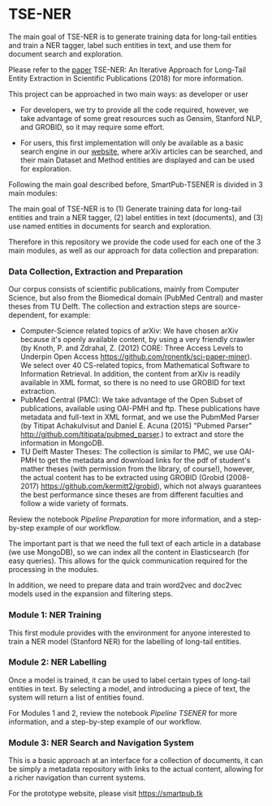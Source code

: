 # TSE-NER

The main goal of TSE-NER is to generate training data for long-tail entities and train a NER tagger, 
label such entities in text, and use them for document search and exploration.

Please refer to the [paper](http://iswc2018.semanticweb.org/sessions/tse-ner-an-iterative-approach-for-long-tail-entity-extraction-in-scientific-publications/) TSE-NER: An Iterative Approach for Long-Tail Entity Extraction in Scientific Publications (2018) for more information.

This project can be approached in two main ways: as developer or user

* For developers, we try to provide all the code required, however, we take advantage of some great 
resources such as Gensim, Stanford NLP, and GROBID, so it may require some effort.

* For users, this first implementation will only be available as a basic search engine in our [website](https://smartpub.tk), where arXiv articles can be searched, and their main Dataset and Method entities are displayed and can be used for exploration. 

Following the main goal described before, SmartPub-TSENER is divided in 3 main modules: 

The main goal of TSE-NER is to (1) Generate training data for long-tail entities and train a NER tagger, 
(2) label entities in text (documents), and (3) use named entities in documents for search and exploration.

Therefore in this repository we provide the code used for each one of the 3 main modules, 
as well as our approach for data collection and preparation:

### Data Collection, Extraction and Preparation
Our corpus consists of scientific publications, mainly from Computer Science, but also from the Biomedical
domain (PubMed Central) and master theses from TU Delft. 
The collection and extraction steps are source-dependent, for example:
* Computer-Science related topics of arXiv: We have chosen arXiv because it's openly available content, by using a very friendly crawler (by  Knoth, P. and Zdrahal, Z. (2012) CORE: Three Access Levels to Underpin Open Access https://github.com/ronentk/sci-paper-miner). 
We select over 40 CS-related topics, from Mathematical Software to Information Retrieval. 
In addition, the content from arXiv is readily available in XML format, so there is no need to use GROBID for text extraction.
* PubMed Central (PMC): We take advantage of the Open Subset of publications, available using OAI-PMH and ftp. 
These publications have metadata and full-text in XML format, and we use the PubmMed Parser 
(by Titipat Achakulvisut and Daniel E. Acuna (2015) "Pubmed Parser" http://github.com/titipata/pubmed_parser.)
to extract and store the information in MongoDB.
* TU Delft Master Theses: The collection is similar to PMC, we use OAI-PMH to get the metadata and download 
 links for the pdf of student's mather theses (with permission from the library, of course!), however, the
 actual content has to be extracted using GROBID (Grobid (2008-2017) https://github.com/kermitt2/grobid),
 which not always guarantees the best performance since theses are from different faculties and follow 
 a wide variety of formats.
 
Review the notebook *Pipeline Preparation* for more information, and a step-by-step example of our workflow.

The important part is that we need the full text of each article in a database (we use MongoDB), so we can index all the content in Elasticsearch (for easy queries).
This allows for the quick communication required for the processing in the modules.

In addition, we need to prepare data and train word2vec and doc2vec models used in the expansion and 
filtering steps.

### Module 1: NER Training
This first module provides with the environment for anyone interested to train a NER model (Stanford NER) 
for the labelling of long-tail entities.

### Module 2: NER Labelling
Once a model is trained, it can be used to label certain types of long-tail entities in text.
By selecting a model, and introducing a piece of text, the system will return a list of entities found.

For Modules 1 and 2, review the notebook *Pipeline TSENER* for more information, and a step-by-step example of our workflow.

### Module 3: NER Search and Navigation System
This is a basic approach at an interface for a collection of documents, it can be simply a metadata repository
with links to the actual content, allowing for a richer navigation than current systems.

For the prototype website, please visit https://smartpub.tk 

